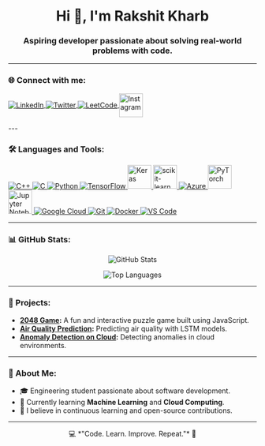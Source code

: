 <h1 align="center">Hi 👋, I'm Rakshit Kharb</h1>
<h3 align="center">Aspiring developer passionate about solving real-world problems with code.</h3>

---

### 🌐 Connect with me:
<p align="left"> <a href="https://www.linkedin.com/in/rakshit-kharb-a23a05207/" target="_blank"> <img align="center" src="https://img.icons8.com/fluency/48/000000/linkedin.png" alt="LinkedIn" /> </a> <a href="https://twitter.com/your-profile" target="_blank"> <img align="center" src="https://img.icons8.com/fluency/48/000000/twitter.png" alt="Twitter" /> </a> <a href="https://leetcode.com/u/rakshitkharb/" target="_blank"> <img align="center" src="https://cdn.iconscout.com/icon/free/png-256/free-leetcode-3521542-2944960.png" alt="LeetCode" /> </a> <a href="https://www.instagram.com/rakshitkharb/" target="_blank"> <img align="center" src="https://upload.wikimedia.org/wikipedia/commons/9/95/Instagram_logo_2022.svg" width="48" alt="Instagram" /> </a> </p>
---

### 🛠️ Languages and Tools:

<p align="left"> <!-- Languages --> <a href="https://isocpp.org/" target="_blank"> <img src="https://img.icons8.com/color/48/000000/c-plus-plus-logo.png" alt="C++"/> </a> <a href="https://en.wikipedia.org/wiki/C_(programming_language)" target="_blank"> <img src="https://img.icons8.com/color/48/000000/c-programming.png" alt="C"/> </a> <a href="https://www.python.org/" target="_blank"> <img src="https://img.icons8.com/color/48/000000/python--v1.png" alt="Python"/> </a> <!-- ML Tools --> <a href="https://www.tensorflow.org/" target="_blank"> <img src="https://img.icons8.com/color/48/000000/tensorflow.png" alt="TensorFlow"/> </a> <a href="https://keras.io/" target="_blank"> <img src="https://encrypted-tbn0.gstatic.com/images?q=tbn:ANd9GcSn3G7aNWlBFrxvcqPJlFkdUqQ3mSxFokba9" width="48" alt="Keras"/> </a> <a href="https://scikit-learn.org/" target="_blank"> <img src="https://e7.pngegg.com/pngimages/39/4/png-clipart-logo-scikit-learn-python-github-machine-learning-text-orange.png" width="48" alt="scikit-learn"/> </a> <a href="https://azure.microsoft.com/" target="_blank"> <img src="https://img.icons8.com/fluency/48/000000/azure-1.png" alt="Azure"/> </a> <a href="https://pytorch.org/" target="_blank"> <img src="https://pbs.twimg.com/card_img/1867310329761325056/-StiJvSm?format=png&name=4096x4096" width="48" alt="PyTorch"/> </a> <a href="https://jupyter.org/" target="_blank"> <img src="https://upload.wikimedia.org/wikipedia/commons/thumb/3/38/Jupyter_logo.svg/800px-Jupyter_logo.svg.png" width="48" alt="Jupyter Notebook"/> </a> <!-- Cloud and Tools --> <a href="https://cloud.google.com/" target="_blank"> <img src="https://img.icons8.com/color/48/000000/google-cloud.png" alt="Google Cloud"/> </a> <a href="https://git-scm.com/" target="_blank"> <img src="https://img.icons8.com/color/48/000000/git.png" alt="Git"/> </a> <a href="https://www.docker.com/" target="_blank"> <img src="https://img.icons8.com/color/48/000000/docker.png" alt="Docker"/> </a> <a href="https://code.visualstudio.com/" target="_blank"> <img src="https://img.icons8.com/color/48/000000/visual-studio-code-2019.png" alt="VS Code"/> </a> </p>

---

### 📊 GitHub Stats:
<p align="center">
  <img src="https://github-readme-stats.vercel.app/api?username=RakshitKharb&show_icons=true&theme=dark" alt="GitHub Stats"/>
</p>
<p align="center">
  <img src="https://github-readme-stats.vercel.app/api/top-langs/?username=RakshitKharb&layout=compact&theme=dark" alt="Top Languages"/>
</p>

---

### 🚀 Projects:
- **[2048 Game](https://github.com/RakshitKharb/2048-Game):** A fun and interactive puzzle game built using JavaScript.
- **[Air Quality Prediction](https://github.com/RakshitKharb/Air-Quality-Pred-using-LSTM):** Predicting air quality with LSTM models.
- **[Anomaly Detection on Cloud](https://github.com/RakshitKharb/Anomaly-Detection-on-Cloud):** Detecting anomalies in cloud environments.

---

### 🎯 About Me:
- 🎓 Engineering student passionate about software development.
- 🌱 Currently learning **Machine Learning** and **Cloud Computing**.
- 🎯 I believe in continuous learning and open-source contributions.

---
<p align="center">
  💻 *"Code. Learn. Improve. Repeat."* 🚀
</p>
